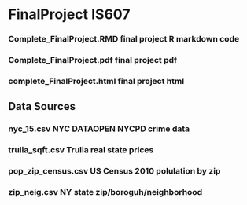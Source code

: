 # FinalProject IS607

### Complete_FinalProject.RMD        final project R markdown code 
### Complete_FinalProject.pdf        final project pdf 
### complete_FinalProject.html       final project html  


## Data Sources

### nyc_15.csv                       NYC DATAOPEN  NYCPD crime data
### trulia_sqft.csv                       Trulia real state prices
### pop_zip_census.csv                   US Census 2010 polulation by zip 
### zip_neig.csv                         NY state zip/boroguh/neighborhood
